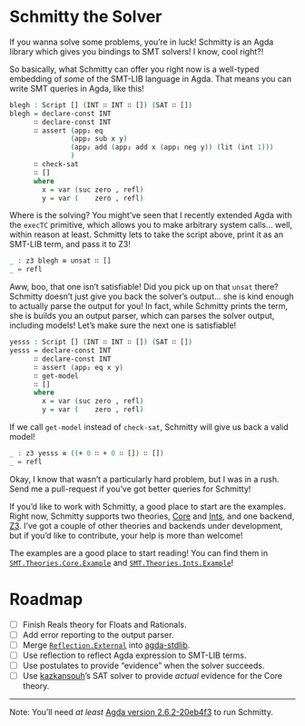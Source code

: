 # Schmitty the Solver

If you wanna solve some problems, you’re in luck! Schmitty is an Agda library which gives you bindings to SMT solvers! I know, cool right?!

So basically, what Schmitty can offer you right now is a well-typed embedding of *some* of the SMT-LIB language in Agda. That means you can write SMT queries in Agda, like this!
```agda
blegh : Script [] (INT ∷ INT ∷ []) (SAT ∷ [])
blegh = declare-const INT
      ∷ declare-const INT
      ∷ assert (app₂ eq
               (app₂ sub x y)
               (app₂ add (app₂ add x (app₁ neg y)) (lit (int 1)))
               )
      ∷ check-sat
      ∷ []
      where
        x = var (suc zero , refl)
        y = var (    zero , refl)
```
Where is the solving? You might’ve seen that I recently extended Agda with the `execTC` primitive, which allows you to make arbitrary system calls… well, within reason at least. Schmitty lets to take the script above, print it as an SMT-LIB term, and pass it to Z3!
```agda
_ : z3 blegh ≡ unsat ∷ []
_ = refl
```
Aww, boo, that one isn’t satisfiable! Did you pick up on that `unsat` there? Schmitty doesn’t just give you back the solver’s output… she is kind enough to actually parse the output for you! In fact, while Schmitty prints the term, she is builds you an output parser, which can parses the solver output, including models! Let’s make sure the next one is satisfiable!
```agda
yesss : Script [] (INT ∷ INT ∷ []) (SAT ∷ [])
yesss = declare-const INT
      ∷ declare-const INT
      ∷ assert (app₂ eq x y)
      ∷ get-model
      ∷ []
      where
        x = var (suc zero , refl)
        y = var (    zero , refl)
```
If we call `get-model` instead of `check-sat`, Schmitty will give us back a valid model!
```agda
_ : z3 yesss ≡ ((+ 0 ∷ + 0 ∷ []) ∷ [])
_ = refl
```
Okay, I know that wasn’t a particularly hard problem, but I was in a rush. Send me a pull-request if you’ve got better queries for Schmitty!

If you’d like to work with Schmitty, a good place to start are the examples. Right now, Schmitty supports two theories, [Core][SMT.Theories.Core] and [Ints][SMT.Theories.Ints], and one backend, [Z3][SMT.Backend.Z3]. I’ve got a couple of other theories and backends under development, but if you’d like to contribute, your help is more than welcome!

The examples are a good place to start reading! You can find them in [`SMT.Theories.Core.Example`][SMT.Theories.Core.Example] and [`SMT.Theories.Ints.Example`][SMT.Theories.Ints.Example]!

# Roadmap

- [ ] Finish Reals theory for Floats and Rationals.
- [ ] Add error reporting to the output parser.
- [ ] Merge [`Reflection.External`][Reflection.External] into [agda-stdlib][agda-stdlib].
- [ ] Use reflection to reflect Agda expression to SMT-LIB terms.
- [ ] Use postulates to provide “evidence” when the solver succeeds.
- [ ] Use [kazkansouh][kazkansouh]’s SAT solver to provide *actual* evidence for the Core theory.

---

Note: You’ll need *at least* [Agda version 2.6.2-20eb4f3][agda-version] to run Schmitty.

[SMT.Theory]: https://wenkokke.github.io/schmitty/SMT.Theory.html
[SMT.Theories.Core]: https://wenkokke.github.io/schmitty/SMT.Theories.Core.html
[SMT.Theories.Core.Extensions]: https://wenkokke.github.io/schmitty/SMT.Theories.Core.Extensions.html
[SMT.Theories.Core.Example]: https://wenkokke.github.io/schmitty/SMT.Theories.Core.Example.html
[SMT.Theories.Ints]: https://wenkokke.github.io/schmitty/SMT.Theories.Ints.html
[SMT.Theories.Ints.Example]: https://wenkokke.github.io/schmitty/SMT.Theories.Ints.Example.html
[SMT.Theories.Reals]: https://wenkokke.github.io/schmitty/SMT.Theories.Reals.html
[SMT.Script]: https://wenkokke.github.io/schmitty/SMT.Script.html
[SMT.Logics]: https://wenkokke.github.io/schmitty/SMT.Logics.html
[SMT.Backend.Z3]: https://wenkokke.github.io/schmitty/SMT.Backend.Z3.html
[Reflection.External]: https://wenkokke.github.io/schmitty/Reflection.External.html
[agda-stdlib]: https://github.com/agda/agda-stdlib
[agda-version]: https://github.com/agda/agda/commit/20eb4f3ebb6eb73385f2651cf9b5c4bdac9a2f10
[kazkansouh]: https://github.com/kazkansouh
